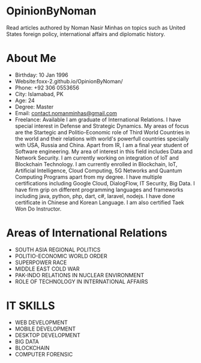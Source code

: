 # OpinionByNoman
Read articles authored by Noman Nasir Minhas on topics such as United States foreign policy, international affairs and diplomatic history.

# About Me
- Birthday: 10 Jan 1996
- Website:foxx-2.github.io/OpinionByNoman/
- Phone: +92 306 0553656
- City: Islamabad, PK
- Age: 24
- Degree: Master
- Email: contact.nomanminhas@gmail.com
- Freelance: Available
I am graduate of International Relations. I have special interest in Defense and Strategic Dynamics. My areas of focus are the Startegic and Politio-Economic role of Third World Countries in the world and their relations with world's powerfull countries specially with USA, Russia and China.
Apart from IR, I am a final year student of Software engineering. My area of interest in this field includes Data and Network Security. I am currently working on integration of IoT and Blockchain Technology. I am currently enrolled in Blockchain, IoT, Artificial Intelligence, Cloud Computing, 5G Networks and Quantum Computing Programs apart from my degree. I have multiple certifications including Google Cloud, DialogFlow, IT Security, Big Data. I have firm grip on different programming languages and frameworks including java, python, php, dart, c#, laravel, nodejs.
I have done certificate in Chinese and Korean Language. I am also certified Taek Won Do Instructor.

# Areas of International Relations
- SOUTH ASIA REGIONAL POLITICS
- POLITIO-ECONOMIC WORLD ORDER
- SUPERPOWER RACE
- MIDDLE EAST COLD WAR
- PAK-INDO RELATIONS IN NUCLEAR ENVIRONMENT
- ROLE OF TECHNOLOGY IN INTERNATIONAL AFFAIRS

# IT SKILLS
- WEB DEVELOPMENT
- MOBILE DEVELOPMENT
- DESKTOP DEVELOPMENT
- BIG DATA
- BLOCKCHAIN
- COMPUTER FORENSIC